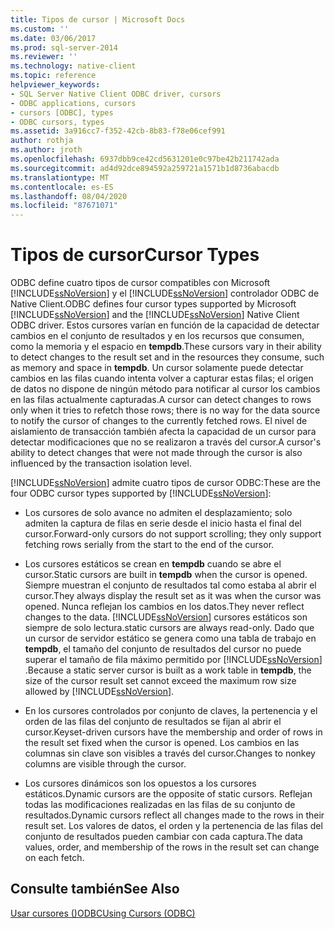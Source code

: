 ```yaml
---
title: Tipos de cursor | Microsoft Docs
ms.custom: ''
ms.date: 03/06/2017
ms.prod: sql-server-2014
ms.reviewer: ''
ms.technology: native-client
ms.topic: reference
helpviewer_keywords:
- SQL Server Native Client ODBC driver, cursors
- ODBC applications, cursors
- cursors [ODBC], types
- ODBC cursors, types
ms.assetid: 3a916cc7-f352-42cb-8b83-f78e06cef991
author: rothja
ms.author: jroth
ms.openlocfilehash: 6937dbb9ce42cd5631201e0c97be42b211742ada
ms.sourcegitcommit: ad4d92dce894592a259721a1571b1d8736abacdb
ms.translationtype: MT
ms.contentlocale: es-ES
ms.lasthandoff: 08/04/2020
ms.locfileid: "87671071"
---
```

# <a name="cursor-types"></a><span data-ttu-id="afd47-102">Tipos de cursor</span><span class="sxs-lookup"><span data-stu-id="afd47-102">Cursor Types</span></span>
  <span data-ttu-id="afd47-103">ODBC define cuatro tipos de cursor compatibles con Microsoft [!INCLUDE[ssNoVersion](../../includes/ssnoversion-md.md)] y el [!INCLUDE[ssNoVersion](../../includes/ssnoversion-md.md)] controlador ODBC de Native Client.</span><span class="sxs-lookup"><span data-stu-id="afd47-103">ODBC defines four cursor types supported by Microsoft [!INCLUDE[ssNoVersion](../../includes/ssnoversion-md.md)] and the [!INCLUDE[ssNoVersion](../../includes/ssnoversion-md.md)] Native Client ODBC driver.</span></span> <span data-ttu-id="afd47-104">Estos cursores varían en función de la capacidad de detectar cambios en el conjunto de resultados y en los recursos que consumen, como la memoria y el espacio en **tempdb**.</span><span class="sxs-lookup"><span data-stu-id="afd47-104">These cursors vary in their ability to detect changes to the result set and in the resources they consume, such as memory and space in **tempdb**.</span></span> <span data-ttu-id="afd47-105">Un cursor solamente puede detectar cambios en las filas cuando intenta volver a capturar estas filas; el origen de datos no dispone de ningún método para notificar al cursor los cambios en las filas actualmente capturadas.</span><span class="sxs-lookup"><span data-stu-id="afd47-105">A cursor can detect changes to rows only when it tries to refetch those rows; there is no way for the data source to notify the cursor of changes to the currently fetched rows.</span></span> <span data-ttu-id="afd47-106">El nivel de aislamiento de transacción también afecta la capacidad de un cursor para detectar modificaciones que no se realizaron a través del cursor.</span><span class="sxs-lookup"><span data-stu-id="afd47-106">A cursor's ability to detect changes that were not made through the cursor is also influenced by the transaction isolation level.</span></span>  
  
 <span data-ttu-id="afd47-107">[!INCLUDE[ssNoVersion](../../includes/ssnoversion-md.md)] admite cuatro tipos de cursor ODBC:</span><span class="sxs-lookup"><span data-stu-id="afd47-107">These are the four ODBC cursor types supported by [!INCLUDE[ssNoVersion](../../includes/ssnoversion-md.md)]:</span></span>  
  
-   <span data-ttu-id="afd47-108">Los cursores de solo avance no admiten el desplazamiento; solo admiten la captura de filas en serie desde el inicio hasta el final del cursor.</span><span class="sxs-lookup"><span data-stu-id="afd47-108">Forward-only cursors do not support scrolling; they only support fetching rows serially from the start to the end of the cursor.</span></span>  
  
-   <span data-ttu-id="afd47-109">Los cursores estáticos se crean en **tempdb** cuando se abre el cursor.</span><span class="sxs-lookup"><span data-stu-id="afd47-109">Static cursors are built in **tempdb** when the cursor is opened.</span></span> <span data-ttu-id="afd47-110">Siempre muestran el conjunto de resultados tal como estaba al abrir el cursor.</span><span class="sxs-lookup"><span data-stu-id="afd47-110">They always display the result set as it was when the cursor was opened.</span></span> <span data-ttu-id="afd47-111">Nunca reflejan los cambios en los datos.</span><span class="sxs-lookup"><span data-stu-id="afd47-111">They never reflect changes to the data.</span></span> [!INCLUDE[ssNoVersion](../../includes/ssnoversion-md.md)] <span data-ttu-id="afd47-112">cursores estáticos son siempre de solo lectura.</span><span class="sxs-lookup"><span data-stu-id="afd47-112">static cursors are always read-only.</span></span> <span data-ttu-id="afd47-113">Dado que un cursor de servidor estático se genera como una tabla de trabajo en **tempdb**, el tamaño del conjunto de resultados del cursor no puede superar el tamaño de fila máximo permitido por [!INCLUDE[ssNoVersion](../../includes/ssnoversion-md.md)] .</span><span class="sxs-lookup"><span data-stu-id="afd47-113">Because a static server cursor is built as a work table in **tempdb**, the size of the cursor result set cannot exceed the maximum row size allowed by [!INCLUDE[ssNoVersion](../../includes/ssnoversion-md.md)].</span></span>  
  
-   <span data-ttu-id="afd47-114">En los cursores controlados por conjunto de claves, la pertenencia y el orden de las filas del conjunto de resultados se fijan al abrir el cursor.</span><span class="sxs-lookup"><span data-stu-id="afd47-114">Keyset-driven cursors have the membership and order of rows in the result set fixed when the cursor is opened.</span></span> <span data-ttu-id="afd47-115">Los cambios en las columnas sin clave son visibles a través del cursor.</span><span class="sxs-lookup"><span data-stu-id="afd47-115">Changes to nonkey columns are visible through the cursor.</span></span>  
  
-   <span data-ttu-id="afd47-116">Los cursores dinámicos son los opuestos a los cursores estáticos.</span><span class="sxs-lookup"><span data-stu-id="afd47-116">Dynamic cursors are the opposite of static cursors.</span></span> <span data-ttu-id="afd47-117">Reflejan todas las modificaciones realizadas en las filas de su conjunto de resultados.</span><span class="sxs-lookup"><span data-stu-id="afd47-117">Dynamic cursors reflect all changes made to the rows in their result set.</span></span> <span data-ttu-id="afd47-118">Los valores de datos, el orden y la pertenencia de las filas del conjunto de resultados pueden cambiar con cada captura.</span><span class="sxs-lookup"><span data-stu-id="afd47-118">The data values, order, and membership of the rows in the result set can change on each fetch.</span></span>  
  
## <a name="see-also"></a><span data-ttu-id="afd47-119">Consulte también</span><span class="sxs-lookup"><span data-stu-id="afd47-119">See Also</span></span>  
 [<span data-ttu-id="afd47-120">Usar cursores &#40;&#41;ODBC</span><span class="sxs-lookup"><span data-stu-id="afd47-120">Using Cursors &#40;ODBC&#41;</span></span>](using-cursors-odbc.md)  
  
  
